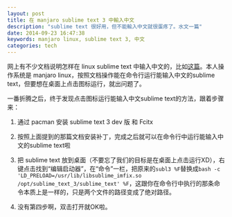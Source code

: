 ```yaml
---
layout: post
title: 在 manjaro sublime text 3 中輸入中文
description: "sublime text 很好用，但不能輸入中文就很蛋疼了。水文一篇"
date: 2014-09-23 16:47:38
keywords: manjaro linux, sublime text 3, 中文
categories: tech
---
```


网上有不少文档说明怎样在 linux sublime text 中输入中文的，比如[这篇](http://c4fun.cn/blog/2013/11/30/linux-sublimetext-chinese/)。本人操作系统是 manjaro linux，按照文档操作能在命令行运行能输入中文的sublime text，但要想在桌面上点击图标运行，就出问题了。

一番折腾之后，终于发现点击图标运行能输入中文sublime text的方法，跟着步骤来：

1. 通过 pacman 安装 sublime text 3 dev 版 和 Fcitx

2. 按照上面提到的那篇文档安装补丁，完成之后就可以在命令行中运行能输入中文的sublime text啦

3. 把 sublime text 放到桌面（不要忘了我们的目标是在桌面上点击运行XD），右键点击找到“编辑启动器”，在“命令”一栏，把原来的`subl3 %F`替换成`bash -c 'LD_PRELOAD=/usr/lib/libsublime_imfix.so /opt/sublime_text_3/sublime_text' %F`，这跟你在命令行中执行的那条命令本质上是一样的，只是两个文件的路径变成了绝对路径。

4. 没有第四步啊，双击打开就OK啦。